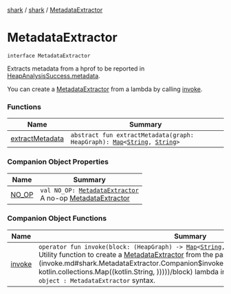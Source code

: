 [shark](../../index.md) / [shark](../index.md) / [MetadataExtractor](./index.md)

# MetadataExtractor

`interface MetadataExtractor`

Extracts metadata from a hprof to be reported in [HeapAnalysisSuccess.metadata](../-heap-analysis-success/metadata.md).

You can create a [MetadataExtractor](./index.md) from a lambda by calling [invoke](invoke.md).

### Functions

| Name | Summary |
|---|---|
| [extractMetadata](extract-metadata.md) | `abstract fun extractMetadata(graph: HeapGraph): `[`Map`](https://kotlinlang.org/api/latest/jvm/stdlib/kotlin.collections/-map/index.html)`<`[`String`](https://kotlinlang.org/api/latest/jvm/stdlib/kotlin/-string/index.html)`, `[`String`](https://kotlinlang.org/api/latest/jvm/stdlib/kotlin/-string/index.html)`>` |

### Companion Object Properties

| Name | Summary |
|---|---|
| [NO_OP](-n-o_-o-p.md) | `val NO_OP: `[`MetadataExtractor`](./index.md)<br>A no-op [MetadataExtractor](./index.md) |

### Companion Object Functions

| Name | Summary |
|---|---|
| [invoke](invoke.md) | `operator fun invoke(block: (HeapGraph) -> `[`Map`](https://kotlinlang.org/api/latest/jvm/stdlib/kotlin.collections/-map/index.html)`<`[`String`](https://kotlinlang.org/api/latest/jvm/stdlib/kotlin/-string/index.html)`, `[`String`](https://kotlinlang.org/api/latest/jvm/stdlib/kotlin/-string/index.html)`>): `[`MetadataExtractor`](./index.md)<br>Utility function to create a [MetadataExtractor](./index.md) from the passed in [block](invoke.md#shark.MetadataExtractor.Companion$invoke(kotlin.Function1((shark.HeapGraph, kotlin.collections.Map((kotlin.String, )))))/block) lambda instead of using the anonymous `object : MetadataExtractor` syntax. |
